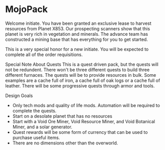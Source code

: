 # MojoPack

Welcome initiate.  You have been granted an exclusive lease to harvest resources from Planet X853.  Our prospecting scanners show that this planet is very rich in vegetation and minerals.  The advance team has constructed a mining base that has everything for you to get started.

This is a very special honor for a new initiate.  You will be expected to complete all of the order requisitions.

Special Note About Quests
This is a quest driven pack, but the quests will not be redundent.  There won't be three different quests to build three different furnaces.  The quests will be to provide resources in bulk.  Some examples are a cache full of iron, a cache full of oak logs or a cache full of leather.  There will be some progressive quests through armor and tools.

Design Goals
- Only tech mods and quality of life mods.  Automation will be required to complete the quests.
- Start on a desolate planet that has no resources
- Start with a Void Ore Miner, Void Resource Miner, and Void Botanical Miner, and a solar generator.
- Quest rewards will be some form of currency that can be used to purchase useful items.
- There are no dimensions other than the overworld.
